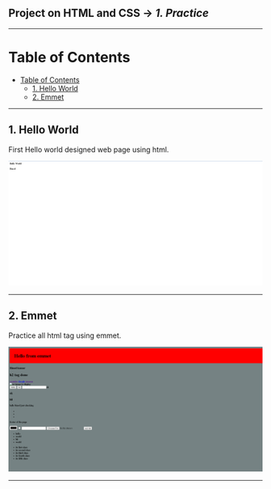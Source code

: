 ## Project on HTML and CSS -> <em>1. Practice</em>

<hr/>

# Table of Contents
- [Table of Contents](#table-of-contents)
  - [1. Hello World](#1-hello-world)
  - [2. Emmet](#2-emmet)

<hr/>

## 1. Hello World

First Hello world designed web page using html.

![](./00.%20Output/01.%20Hello.png)

<hr/>

## 2. Emmet

Practice all html tag using emmet.

![](./00.%20Output/02.%20Emmet.png)

<hr/>